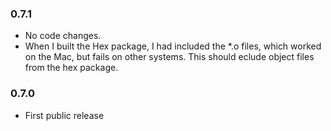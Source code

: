 ### 0.7.1
* No code changes.
* When I built the Hex package, I had included the \*.o files, which worked on the Mac, but fails on other systems. This should eclude object files from the hex package.

### 0.7.0
* First public release